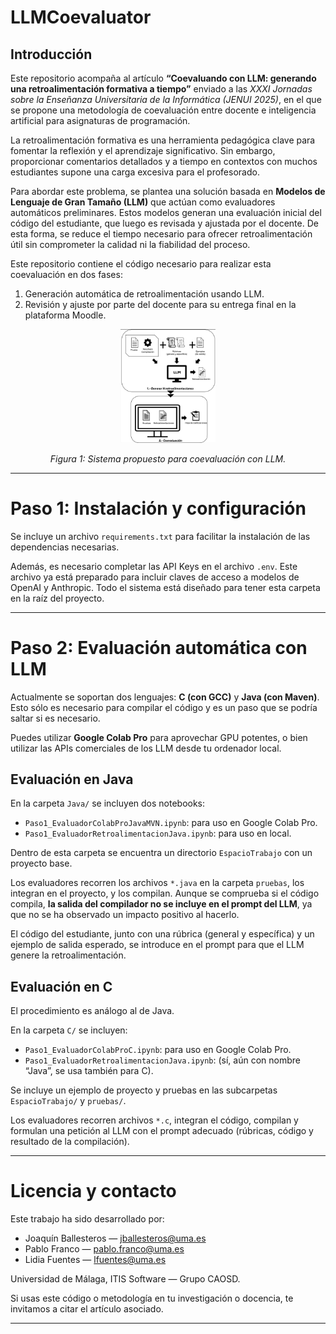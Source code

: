 # LLMCoevaluator

## Introducción

Este repositorio acompaña al artículo **“Coevaluando con LLM: generando una retroalimentación formativa a tiempo”** enviado a las *XXXI Jornadas sobre la Enseñanza Universitaria de la Informática (JENUI 2025)*, en el que se propone una metodología de coevaluación entre docente e inteligencia artificial para asignaturas de programación. 

La retroalimentación formativa es una herramienta pedagógica clave para fomentar la reflexión y el aprendizaje significativo. Sin embargo, proporcionar comentarios detallados y a tiempo en contextos con muchos estudiantes supone una carga excesiva para el profesorado. 

Para abordar este problema, se plantea una solución basada en **Modelos de Lenguaje de Gran Tamaño (LLM)** que actúan como evaluadores automáticos preliminares. Estos modelos generan una evaluación inicial del código del estudiante, que luego es revisada y ajustada por el docente. De esta forma, se reduce el tiempo necesario para ofrecer retroalimentación útil sin comprometer la calidad ni la fiabilidad del proceso.

Este repositorio contiene el código necesario para realizar esta coevaluación en dos fases:

1. Generación automática de retroalimentación usando LLM.
2. Revisión y ajuste por parte del docente para su entrega final en la plataforma Moodle.

<p align="center">
    <img src="bigpicture.png" alt="Vista del sistema" width="30%">
</p>

<p align="center">
    <em>Figura 1: Sistema propuesto para coevaluación con LLM.</em>
</p>

---

# Paso 1: Instalación y configuración

Se incluye un archivo `requirements.txt` para facilitar la instalación de las dependencias necesarias.

Además, es necesario completar las API Keys en el archivo `.env`. Este archivo ya está preparado para incluir claves de acceso a modelos de OpenAI y Anthropic. Todo el sistema está diseñado para tener esta carpeta en la raíz del proyecto.

---

# Paso 2: Evaluación automática con LLM

Actualmente se soportan dos lenguajes: **C (con GCC)** y **Java (con Maven)**. Esto sólo es necesario para compilar el código y es un paso que se podría saltar si es necesario.

Puedes utilizar **Google Colab Pro** para aprovechar GPU potentes, o bien utilizar las APIs comerciales de los LLM desde tu ordenador local.

## Evaluación en Java

En la carpeta `Java/` se incluyen dos notebooks:

- `Paso1_EvaluadorColabProJavaMVN.ipynb`: para uso en Google Colab Pro.
- `Paso1_EvaluadorRetroalimentacionJava.ipynb`: para uso en local.

Dentro de esta carpeta se encuentra un directorio `EspacioTrabajo` con un proyecto base.

Los evaluadores recorren los archivos `*.java` en la carpeta `pruebas`, los integran en el proyecto, y los compilan. Aunque se comprueba si el código compila, **la salida del compilador no se incluye en el prompt del LLM**, ya que no se ha observado un impacto positivo al hacerlo.

El código del estudiante, junto con una rúbrica (general y específica) y un ejemplo de salida esperado, se introduce en el prompt para que el LLM genere la retroalimentación.

## Evaluación en C

El procedimiento es análogo al de Java.

En la carpeta `C/` se incluyen:

- `Paso1_EvaluadorColabProC.ipynb`: para uso en Google Colab Pro.
- `Paso1_EvaluadorRetroalimentacionJava.ipynb`: (sí, aún con nombre “Java”, se usa también para C).

Se incluye un ejemplo de proyecto y pruebas en las subcarpetas `EspacioTrabajo/` y `pruebas/`.

Los evaluadores recorren archivos `*.c`, integran el código, compilan y formulan una petición al LLM con el prompt adecuado (rúbricas, código y resultado de la compilación).

---

# Licencia y contacto

Este trabajo ha sido desarrollado por:

- Joaquín Ballesteros — [jballesteros@uma.es](mailto:jballesteros@uma.es)
- Pablo Franco — [pablo.franco@uma.es](mailto:pablo.franco@uma.es)
- Lidia Fuentes — [lfuentes@uma.es](mailto:lfuentes@uma.es)

Universidad de Málaga, ITIS Software — Grupo CAOSD.

Si usas este código o metodología en tu investigación o docencia, te invitamos a citar el artículo asociado.

---

